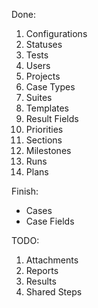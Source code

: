 Done:
1. Configurations 
2. Statuses 
3. Tests 
4. Users 
5. Projects 
6. Case Types 
7. Suites 
8. Templates 
9. Result Fields 
10. Priorities
11. Sections
12. Milestones
13. Runs
14. Plans

Finish:
- Cases
- Case Fields

TODO:
1. Attachments  
2. Reports 
3. Results  
4. Shared Steps